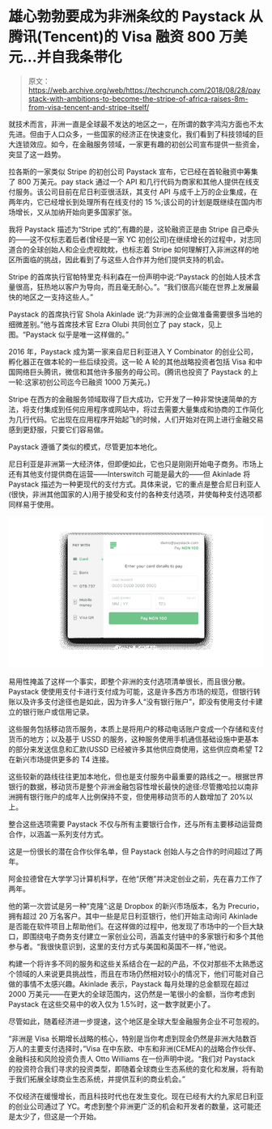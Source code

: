 # 雄心勃勃要成为非洲条纹的 Paystack 从腾讯(Tencent)的 Visa 融资 800 万美元...并自我条带化 

> 原文：<https://web.archive.org/web/https://techcrunch.com/2018/08/28/paystack-with-ambitions-to-become-the-stripe-of-africa-raises-8m-from-visa-tencent-and-stripe-itself/>

就技术而言，非洲一直是全球最不发达的地区之一，在所谓的数字鸿沟方面也不太先进。但由于人口众多，一些国家的经济正在快速变化，我们看到了科技领域的巨大连锁效应。如今，在金融服务领域，一家更有趣的初创公司宣布提供一些资金，突显了这一趋势。

拉各斯的一家类似 Stripe 的初创公司 Paystack 宣布，它已经在首轮融资中筹集了 800 万美元。pay stack 通过一个 API 和几行代码为商家和其他人提供在线支付服务。该公司目前在尼日利亚很活跃，其支付 API 与成千上万的企业集成，在两年内，它已经增长到处理所有在线支付的 15 %;该公司的计划是既继续在国内市场增长，又从加纳开始向更多国家扩张。

我将 Paystack 描述为“Stripe 式的”,有趣的是，这轮融资正是由 Stripe 自己牵头的——这不仅标志着后者(曾经是一家 YC 初创公司)在继续增长的过程中，对志同道合的全球创始人和企业虎视眈眈，也标志着 Stripe 如何理解打入非洲这样的地区所面临的挑战，因此看到了与这些人合作并为他们提供支持的机会。

Stripe 的首席执行官帕特里克·科利森在一份声明中说:“Paystack 的创始人技术含量很高，狂热地以客户为导向，而且毫无耐心。”。“我们很高兴能在世界上发展最快的地区之一支持这些人。”

Paystack 的首席执行官 Shola Akinlade 说:“为非洲的企业做准备需要很多当地的细微差别。”他与首席技术官 Ezra Olubi 共同创立了 pay stack，见上图。“Paystack 似乎是唯一这样做的。”

2016 年，Paystack 成为第一家来自尼日利亚进入 Y Combinator 的创业公司，孵化器正在做本轮的一些后续投资。这一轮 A 轮的其他战略投资者包括 Visa 和中国网络巨头腾讯，微信和其他许多服务的母公司。(腾讯也投资了 Paystack 的上一轮:这家初创公司迄今已融资 1000 万美元。)

Stripe 在西方的金融服务领域取得了巨大成功，它开发了一种非常快速简单的方法，将支付集成到任何应用程序或网站中，将过去需要大量集成和协商的工作简化为几行代码。它出现在应用程序开始起飞的时候，人们开始对在网上进行金融交易感到更舒服，只要它们容易做。

Paystack 遵循了类似的模式，尽管更加本地化。

尼日利亚是非洲第一大经济体，但即便如此，它也只是刚刚开始电子商务。市场上还有其他支付提供商在运营——Interswitch 可能是最大的——但 Akinlade 将 Paystack 描述为一种更现代的支付方式。具体来说，它的重点是整合尼日利亚人(很快，非洲其他国家的人)用于接受和支付的各种支付选项，并使每种支付选项都同样易于使用。

![](img/1d24f6bc6177ac6ca01e52b9a9d9c931.png)

易用性掩盖了这样一个事实，即整个非洲的支付选项清单很长，而且很分散。Paystack 使使用支付卡进行支付成为可能，这是许多西方市场的规范，但银行转账以及许多支付途径也是如此，因为许多人“没有银行账户”，即没有使用支付卡建立的银行账户或信用记录。

这些服务包括移动货币服务，本质上是将用户的移动电话账户变成一个存储和支付货币的地方；以及基于 USSD 的服务，这种服务使用手机通信基础设施中更基本的部分来发送信息和汇款(USSD 已经被许多其他供应商使用，这些供应商希望 T2 在新兴市场提供更多的 T4 连接。

这些较新的路线往往更加本地化，但也是支付服务中最重要的路线之一。根据世界银行的数据，移动货币是整个非洲金融包容性增长最快的途径:尽管撒哈拉以南非洲拥有银行账户的成年人比例保持不变，但使用移动货币的人数增加了 20%以上。

整合这些选项需要 Paystack 不仅与所有主要银行合作，还与所有主要移动运营商合作，以涵盖一系列支付方式。

这是一份很长的潜在合作伙伴名单，但 Paystack 创始人与之合作的时间超过了两年。

阿金拉德曾在大学学习计算机科学，在他“厌倦”并决定创业之前，先在喜力工作了两年。

他的第一次尝试是另一种“克隆”:这是 Dropbox 的新兴市场版本，名为 Precurio，拥有超过 20 万名客户。其中一些是尼日利亚银行，他们开始主动询问 Akinlade 是否能在软件项目上帮助他们。在这样做的过程中，他发现了市场中的一个巨大缺口，即围绕电子商务支付建立一家创业公司，涵盖支付链中的多家银行和多个其他参与者。“我很快意识到，这里的支付方式与美国和英国不一样，”他说。

构建一个将许多不同的服务和这些关系结合在一起的产品，不仅对那些不太熟悉这个领域的人来说更具挑战性，而且在市场仍然相对较小的情况下，他们可能对自己做的事情不太感兴趣。Akinlade 表示，Paystack 每月处理的总金额现在超过 2000 万美元——在更大的全球范围内，这仍然是一笔很小的金额，当你考虑到 Paystack 在这些交易中的收入仅为 1.5%时，这一数字就更小了。

尽管如此，随着经济进一步提速，这个地区是全球大型金融服务企业不可忽视的。

“非洲是 Visa 长期增长战略的核心，特别是当你考虑到现金仍然是非洲大陆数百万人的主要支付选择时，”Visa 在中东欧、中东和非洲(CEMEA)的战略合作伙伴、金融科技和风险投资负责人 Otto Williams 在一份声明中说。“我们对 Paystack 的投资符合我们寻求的投资类型，即随着全球商业生态系统的变化和发展，将有助于我们拓展全球商业生态系统，并提供互利的商业机会。”

不仅经济在缓慢增长，而且科技时代也在发生变化。现在已经有大约九家尼日利亚的创业公司通过了 YC。考虑到整个非洲更广泛的机会和开发者的数量，这可能还是太少了，但这是一个开始。